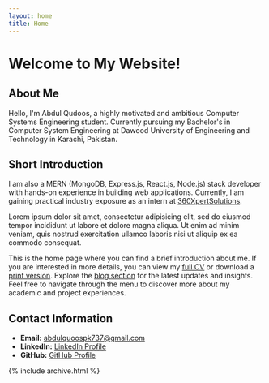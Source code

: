 ```yaml
---
layout: home
title: Home
---
```


# Welcome to My Website!

## About Me

Hello, I'm Abdul Qudoos, a highly motivated and ambitious Computer Systems Engineering student. Currently pursuing my Bachelor's in Computer System Engineering at Dawood University of Engineering and Technology in Karachi, Pakistan.

## Short Introduction

I am also a MERN (MongoDB, Express.js, React.js, Node.js) stack developer with hands-on experience in building web applications. Currently, I am gaining practical industry exposure as an intern at [360XpertSolutions](https://360xpertsolutions.com/).

Lorem ipsum dolor sit amet, consectetur adipisicing elit, sed do eiusmod tempor incididunt ut labore et dolore magna aliqua. Ut enim ad minim veniam, quis nostrud exercitation ullamco laboris nisi ut aliquip ex ea commodo consequat.

This is the home page where you can find a brief introduction about me. If you are interested in more details, you can view my [full CV](#) or download a [print version](#). Explore the [blog section](#) for the latest updates and insights. Feel free to navigate through the menu to discover more about my academic and project experiences.

## Contact Information

- **Email:** abdulquoospk737@gmail.com
- **LinkedIn:** [LinkedIn Profile](https://www.linkedin.com/in/abdul-qudoos-pk)
- **GitHub:** [GitHub Profile](https://github.com/qudosabdu)

{% include archive.html %}
